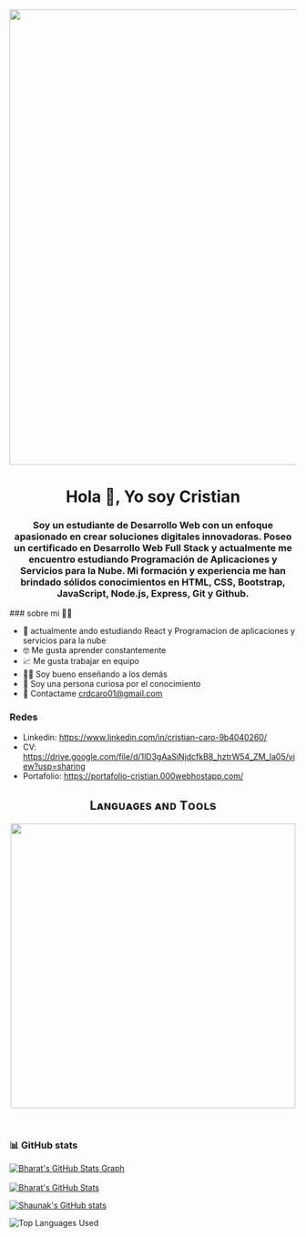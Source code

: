 <div id="header" align="center">
    <img src="https://c4.wallpaperflare.com/wallpaper/913/616/944/technology-programming-coding-python-wallpaper-preview.jpg" alt="" width="800">
    <h1 align="center">Hola 👋, Yo soy Cristian </h1>
    <h3 align="center">
        Soy un estudiante de Desarrollo Web con un enfoque apasionado en crear soluciones digitales innovadoras. Poseo un certificado en Desarrollo Web Full Stack y actualmente me encuentro estudiando Programación de Aplicaciones y Servicios para la Nube. Mi formación y experiencia me han brindado sólidos conocimientos en HTML, CSS, Bootstrap, JavaScript, Node.js, Express, Git y Github.
    </h3>
</div>
### sobre mi 👨‍💻
  
- 📄 actualmente ando estudiando React y Programacion de aplicaciones y servicios para la nube
- 🤓 Me gusta aprender constantemente
- 📈 Me gusta trabajar en equipo
- 👨‍🏫 Soy bueno enseñando a los demás
- 👀 Soy una persona curiosa por el conocimiento
- 📧 Contactame crdcaro01@gmail.com

### Redes ###

* Linkedin: https://www.linkedin.com/in/cristian-caro-9b4040260/
* CV: https://drive.google.com/file/d/1lD3gAaSjNjdcfkB8_hztrW54_ZM_la05/view?usp=sharing
* Portafolio: https://portafolio-cristian.000webhostapp.com/


<!--Languages and Tools Section-->       
<h2 align="center">Lᴀɴɢᴜᴀɢᴇs ᴀɴᴅ Tᴏᴏʟs</h2> 
<p align="center">
<img width="500px"  src="https://skillicons.dev/icons?i=py,java,spring,tailwind,bootstrap,npm,js,html,css,react,vite,nodejs,express,mongo,mysql,nextjs,git,vscode,postman,discord,linux,windows,vercel&perline=10"  />
</p>
<br />

### :bar_chart: GitHub stats
<a href="https://github.com/Cristian20044121/Cristian20044121">
  <img align="center" src="https://github-profile-summary-cards.vercel.app/api/cards/profile-details?username=Cristian20044121&theme=gruvbox&hide_border=true)](https://github.com/Cristian20044121" alt="Bharat's GitHub Stats Graph"/>
</a>
<br><br>
<a href="https://github.com/Cristian20044121/Cristian20044121">
  <img align="center" src="https://github-readme-stats.vercel.app/api?username=Cristian20044121&count_private=true&show_icons=true&theme=gruvbox&hide_border=true&custom_title=Bharat%20V%27s%20Github%20Stats" alt="Bharat's GitHub Stats" />
</a>

[i got this from a github repo: anuraghazra/github-readme-stats it was nice actually big shoutout to him]: #

[![Shaunak's GitHub stats](https://github-readme-stats.vercel.app/api?username=Cristian20044121&count_private=true&show_icons=true&theme=dark)](https://github.com/Cristian20044121/github-readme-stats)

![Top Languages Used](https://github-readme-stats.vercel.app/api/top-langs/?username=Cristian20044121&show_icons=true&theme=dark)

 
</div>
